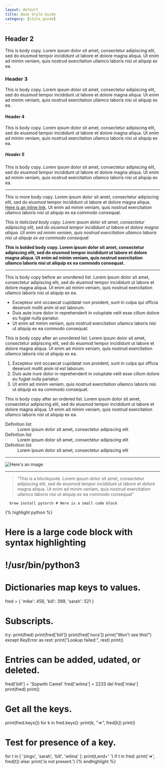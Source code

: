 ```yaml
---
layout: default
title: Base Style Guide
category: [style_guide]
---
```


## Header 2
This is body copy. Lorem ipsum dolor sit amet, consectetur adipiscing elit, sed do eiusmod tempor incididunt ut labore et dolore magna aliqua. Ut enim ad minim veniam, quis nostrud exercitation ullamco laboris nisi ut aliquip ex ea.

### Header 3

This is body copy. Lorem ipsum dolor sit amet, consectetur adipiscing elit, sed do eiusmod tempor incididunt ut labore et dolore magna aliqua. Ut enim ad minim veniam, quis nostrud exercitation ullamco laboris nisi ut aliquip ex ea.

#### Header 4

This is body copy. Lorem ipsum dolor sit amet, consectetur adipiscing elit, sed do eiusmod tempor incididunt ut labore et dolore magna aliqua. Ut enim ad minim veniam, quis nostrud exercitation ullamco laboris nisi ut aliquip ex ea.

##### Header 5

This is body copy. Lorem ipsum dolor sit amet, consectetur adipiscing elit, sed do eiusmod tempor incididunt ut labore et dolore magna aliqua. Ut enim ad minim veniam, quis nostrud exercitation ullamco laboris nisi ut aliquip ex ea.

---

This is more body copy. Lorem ipsum dolor sit amet, consectetur adipiscing elit, sed do eiusmod tempor incididunt ut labore et dolore magna aliqua. [Here is an inline link](#). Ut enim ad minim veniam, quis nostrud exercitation ullamco laboris nisi ut aliquip ex ea commodo consequat.

_This is italicized body copy. Lorem ipsum dolor sit amet, consectetur adipiscing elit, sed do eiusmod tempor incididunt ut labore et dolore magna aliqua. Ut enim ad minim veniam, quis nostrud exercitation ullamco laboris nisi ut aliquip ex ea commodo consequat_

**This is bolded body copy. Lorem ipsum dolor sit amet, consectetur adipiscing elit, sed do eiusmod tempor incididunt ut labore et dolore magna aliqua. Ut enim ad minim veniam, quis nostrud exercitation ullamco laboris nisi ut aliquip ex ea commodo consequat.**

---

This is body copy before an unordered list. Lorem ipsum dolor sit amet, consectetur adipiscing elit, sed do eiusmod tempor incididunt ut labore et dolore magna aliqua. Ut enim ad minim veniam, quis nostrud exercitation ullamco laboris nisi ut aliquip ex ea.

- Excepteur sint occaecat cupidatat non proident, sunt in culpa qui officia deserunt mollit anim id est laborum.
- Duis aute irure dolor in reprehenderit in voluptate velit esse cillum dolore eu fugiat nulla pariatur.
- Ut enim ad minim veniam, quis nostrud exercitation ullamco laboris nisi ut aliquip ex ea commodo consequat.

This is body copy after an unordered list. Lorem ipsum dolor sit amet, consectetur adipiscing elit, sed do eiusmod tempor incididunt ut labore et dolore magna aliqua. Ut enim ad minim veniam, quis nostrud exercitation ullamco laboris nisi ut aliquip ex ea.

1. Excepteur sint occaecat cupidatat non proident, sunt in culpa qui officia deserunt mollit anim id est laborum.
2. Duis aute irure dolor in reprehenderit in voluptate velit esse cillum dolore eu fugiat nulla pariatur.
3. Ut enim ad minim veniam, quis nostrud exercitation ullamco laboris nisi ut aliquip ex ea commodo consequat.

This is body copy after an ordered list. Lorem ipsum dolor sit amet, consectetur adipiscing elit, sed do eiusmod tempor incididunt ut labore et dolore magna aliqua. Ut enim ad minim veniam, quis nostrud exercitation ullamco laboris nisi ut aliquip ex ea.

<dl>
  <dt>Definition list</dt>
  <dd>Lorem ipsum dolor sit amet, consectetur adipiscing elit</dd>

  <dt>Definition list</dt>
  <dd>Lorem ipsum dolor sit amet, consectetur adipiscing elit</dd>

  <dt>Definition list</dt>
  <dd>Lorem ipsum dolor sit amet, consectetur adipiscing elit</dd>
</dl>

---

![Here's an image](http://via.placeholder.com/1000x200/e44c2c/ffffff "Sample image")

---

> "This is a blockquote. Lorem ipsum dolor sit amet, consectetur adipiscing elit, sed do eiusmod tempor incididunt ut labore et dolore magna aliqua. Ut enim ad minim veniam, quis nostrud exercitation ullamco laboris nisi ut aliquip ex ea commodo consequat"

```
  brew install pytorch # Here is a small code block
```

{% highlight python %}
# Here is a large code block with syntax highlighting

# !/usr/bin/python3

# Dictionaries map keys to values.

fred = { 'mike': 456, 'bill': 399, 'sarah': 521 }

# Subscripts.
try:
    print(fred)
    print(fred['bill'])
    print(fred['nora'])
    print("Won't see this!")
except KeyError as rest:
    print("Lookup failed:", rest)
print()

# Entries can be added, udated, or deleted.
fred['bill'] = 'Sopwith Camel'
fred['wilma'] = 2233
del fred['mike']
print(fred)
print()

# Get all the keys.
print(fred.keys())
for k in fred.keys():
    print(k, "=>", fred[k])
print()

# Test for presence of a key.
for t in [ 'zingo', 'sarah', 'bill', 'wilma' ]:
    print(t,end=' ')
    if t in fred:
        print('=>', fred[t])
    else:
        print('is not present.')
{% endhighlight %}

